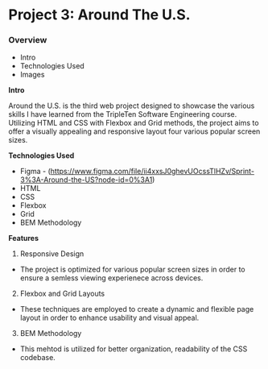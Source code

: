 # Project 3: Around The U.S.

### Overview

- Intro
- Technologies Used
- Images

**Intro**

Around the U.S. is the third web project designed to showcase the various skills I have learned from the TripleTen Software Engineering course. Utilizing HTML and CSS with Flexbox and Grid methods, the project aims to offer a visually appealing and responsive layout four various popular screen sizes.

**Technologies Used**

- Figma - (https://www.figma.com/file/ii4xxsJ0ghevUOcssTlHZv/Sprint-3%3A-Around-the-US?node-id=0%3A1)
- HTML
- CSS
- Flexbox
- Grid
- BEM Methodology

**Features**

1. Responsive Design

- The project is optimized for various popular screen sizes in order to ensure a semless viewing experienece across devices.

2. Flexbox and Grid Layouts

- These techniques are employed to create a dynamic and flexible page layout in order to enhance usability and visual appeal.

3. BEM Methodology

- This mehtod is utilized for better organization, readability of the CSS codebase.
